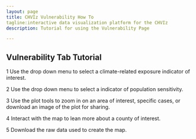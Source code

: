 ```yaml
---
layout: page
title: CHVIz Vulnerability How To
tagline:interactive data visualization platform for the CHVIz
description: Tutorial for using the Vulnerability Page

---
```


## Vulnerability Tab Tutorial

1 Use the drop down menu to select a climate-related exposure indicator of interest.

2 Use the drop down menu to select a indicator of population sensitivity.

3 Use the plot tools to zoom in on an area of interest, specific cases, or download an image of the plot for sharing. 

4 Interact with the map to lean more about a county of interest. 

5 Download the raw data used to create the map. 

